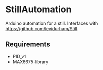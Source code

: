 # StillAutomation

Arduino automation for a still. Interfaces with 
<https://github.com/levidurham/Still>.

## Requirements

* PID_v1
* MAX6675-library
